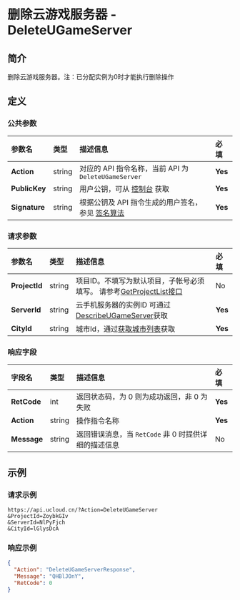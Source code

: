 # 删除云游戏服务器 - DeleteUGameServer

## 简介

删除云游戏服务器。注：已分配实例为0时才能执行删除操作









## 定义

### 公共参数

| 参数名 | 类型 | 描述信息 | 必填 |
|:---|:---|:---|:---|
| **Action**     | string  | 对应的 API 指令名称，当前 API 为 `DeleteUGameServer`                        | **Yes** |
| **PublicKey**  | string  | 用户公钥，可从 [控制台](https://console.ucloud.cn/uapi/apikey) 获取                                             | **Yes** |
| **Signature**  | string  | 根据公钥及 API 指令生成的用户签名，参见 [签名算法](api/summary/signature.md)  | **Yes** |

### 请求参数

| 参数名 | 类型 | 描述信息 | 必填 |
|:---|:---|:---|:---|
| **ProjectId** | string | 项目ID。不填写为默认项目，子帐号必须填写。 请参考[GetProjectList接口](https://docs.ucloud.cn/api/summary/get_project_list) |No|
| **ServerId** | string | 云手机服务器的实例ID 可通过 [DescribeUGameServer]()获取 |**Yes**|
| **CityId** | string | 城市Id，通过[获取城市列表](#DescribeUGameCities)获取 |**Yes**|

### 响应字段

| 字段名 | 类型 | 描述信息 | 必填 |
|:---|:---|:---|:---|
| **RetCode** | int | 返回状态码，为 0 则为成功返回，非 0 为失败 |**Yes**|
| **Action** | string | 操作指令名称 |**Yes**|
| **Message** | string | 返回错误消息，当 `RetCode` 非 0 时提供详细的描述信息 |No|




## 示例

### 请求示例
    
```
https://api.ucloud.cn/?Action=DeleteUGameServer
&ProjectId=ZoybkGIv
&ServerId=NlPyFjch
&CityId=lGlysDcA
```

### 响应示例
    
```json
{
  "Action": "DeleteUGameServerResponse",
  "Message": "QHBlJOnY",
  "RetCode": 0
}
```





